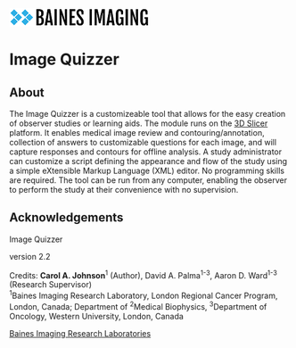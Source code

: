 ![Baines logo](assets\bainesimaginglogo-small.png)

# Image Quizzer

## About

The Image Quizzer is a customizeable tool that allows for the easy creation of observer studies or learning aids.
The module runs on the [3D Slicer](https://slicer.org) platform. It enables medical image review and contouring/annotation, collection of answers to customizable questions for each image, and will capture responses and contours for offline analysis.
A study administrator can customize a script defining the appearance and flow of the study using a simple eXtensible Markup Language (XML) editor. No programming skills are required.
The tool can be run from any computer, enabling the observer to perform the study at their convenience with no supervision.    


## Acknowledgements

Image Quizzer

version 2.2  



Credits: **Carol A. Johnson**<sup>1</sup> (Author), David A. Palma<sup>1-3</sup>, Aaron D. Ward<sup>1-3</sup> (Research Supervisor)  
<sup>1</sup>Baines Imaging Research Laboratory, London Regional Cancer Program, London, Canada; Department of <sup>2</sup>Medical Biophysics, <sup>3</sup>Department of Oncology, Western University, London, Canada




[Baines Imaging Research Laboratories](https://bainesimaging.com)